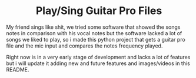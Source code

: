 <h1 align="center">  Play/Sing Guitar Pro Files </h1>

My friend sings like shit, we tried some software that showed the songs notes in comparison with his vocal notes but the software lacked a lot of songs we liked to play, so i made this python project that gets a guitar pro file and the mic input and compares the notes frequency played.

Right now is in a very early stage of development and lacks a lot of features but i will update it adding new and future features and images/videos in this README.
